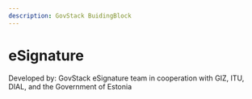 ```yaml
---
description: GovStack BuidingBlock
---
```


# eSignature

Developed by:  GovStack eSignature team in cooperation with GIZ, ITU, DIAL, and the Government of Estonia
